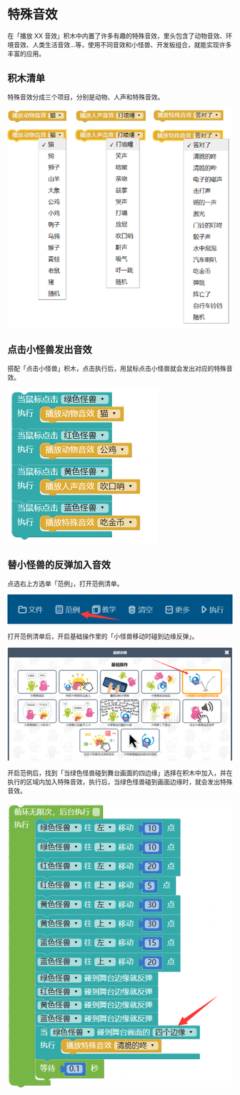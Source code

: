 # 特殊音效

在「播放 XX 音效」积木中内置了许多有趣的特殊音效，里头包含了动物音效、环境音效、人类生活音效...等，使用不同音效和小怪兽、开发板组合，就能实现许多丰富的应用。

## 积木清单

特殊音效分成三个项目，分别是动物、人声和特殊音效。

![](../../../assets/webduino/education_edition/sound/upload_01ae1bf1b04810c7cb106aab9bdabf91.jpg)

## 点击小怪兽发出音效

搭配「点击小怪兽」积木，点击执行后，用鼠标点击小怪兽就会发出对应的特殊音效。

![](../../../assets/webduino/education_edition/sound/upload_f34f3980273799bfb98a1058ece8e423.png)

## 替小怪兽的反弹加入音效

点选右上方选单「范例」，打开范例清单。

![](../../../assets/webduino/education_edition/sound/upload_1010989345dc7e884addd9c63c571e1a.png)

打开范例清单后，开启基础操作里的「小怪兽移动时碰到边缘反弹」。

![](../../../assets/webduino/education_edition/sound/upload_6288679620bdf7de696162aeb65f8e45.png)

开启范例后，找到「当绿色怪兽碰到舞台画面的四边缘」选择在积木中加入，并在执行的区域内加入特殊音效，执行后，当绿色怪兽碰到画面边缘时，就会发出特殊音效。

![](../../../assets/webduino/education_edition/sound/upload_b9ab26b295f96de6e39a2c3e54f09697.png)

